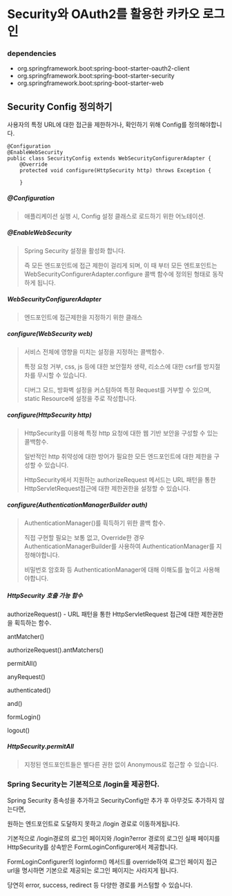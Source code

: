 # Security와 OAuth2를 활용한 카카오 로그인





### dependencies

- org.springframework.boot:spring-boot-starter-oauth2-client
- org.springframework.boot:spring-boot-starter-security
- org.springframework.boot:spring-boot-starter-web





## Security Config 정의하기

사용자의 특정 URL에 대한 접근을 제한하거나, 확인하기 위해 Config를 정의해야합니다.

```
@Configuration
@EnableWebSecurity
public class SecurityConfig extends WebSecurityConfigurerAdapter {
	@Override
	protected void configure(HttpSecurity http) throws Exception {
	
	}

```

##### @Configuration

> 애플리케이션 실행 시, Config 설정 클래스로 로드하기 위한 어노테이션.

##### @EnableWebSecurity

> Spring Security 설정을 활성화 합니다.
>
> 즉 모든 엔드포인트에 접근 제한이 걸리게 되며, 이 때 부터 모든 엔트포인트는 WebSecurityConfigurerAdapter.configure 콜백 함수에 정의된 형태로 동작하게 됩니다.

##### WebSecurityConfigurerAdapter

> 엔드포인트에 접근제한을 지정하기 위한 클래스

##### configure(WebSecurity web)

> 서비스 전체에 영향을 미치는 설정을 지정하는 콜백함수.
>
> 특정 요청 거부, css, js 등에 대한 보안절차 생략, 리소스에 대한 csrf를 방지절차를 무시할 수 있습니다.
>
> 디버그 모드, 방화벽 설정을 커스텀하여 특정 Request를 거부할 수 있으며, static Resource에 설정을 주로 작성합니다.

##### configure(HttpSecurity http)

> HttpSecurity를 이용해 특정 http 요청에 대한 웹 기반 보안을 구성할 수 있는 콜백함수.
>
> 일반적인 http 취약성에 대한 방어가 필요한 모든 엔드포인트에 대한 제한을 구성할 수 있습니다.
>
> HttpSecurity에서 지원하는 authorizeRequest 메서드는 URL 패턴을 통한 HttpServletRequest접근에 대한 제한권한을 설정할 수 있습니다.

##### configure(AuthenticationManagerBuilder auth)

>AuthenticationManager()를 흭득하기 위한 콜백 함수.
>
>직접 구현할 필요는 보통 없고, Override한 경우 AuthenticationManagerBuilder를 사용하여 AuthenticationManager를 지정해야합니다.
>
>비밀번호 암호화 등 AuthenticationManager에 대해 이해도를 높이고 사용해야합니다.



##### HttpSecurity 호출 가능 함수

authorizeRequest() - URL 패턴을 통한 HttpServletRequest 접근에 대한 제한권한을 획득하는 함수.

antMatcher()

authorizeRequest().antMatchers()

permitAll()

anyRequest()

authenticated()

and()

formLogin()

logout()

##### HttpSecurity.permitAll

>지정된 엔드포인트들은 별다른 권한 없이 Anonymous로 접근할 수 있습니다.



### Spring Security는 기본적으로 /login을 제공한다.

Spring Security 종속성을 추가하고 SecurityConfig만 추가 후 아무것도 추가하지 않는다면, 

원하는 엔드포인트로 도달하지 못하고 /login 경로로 이동하게됩니다.

기본적으로 /login경로의 로그인 페이지와 /login?error 경로의 로그인 실패 페이지를 HttpSecurity를 상속받은 FormLoginConfigurer에서 제공합니다.

FormLoginConfigurer의 loginform() 메서드를 override하여 로그인 페이지 접근 url을 명시하면 기본으로 제공되는 로그인 페이지는 사라지게 됩니다. 

당연히 error, success, redirect 등 다양한 경로를 커스텀할 수 있습니다.